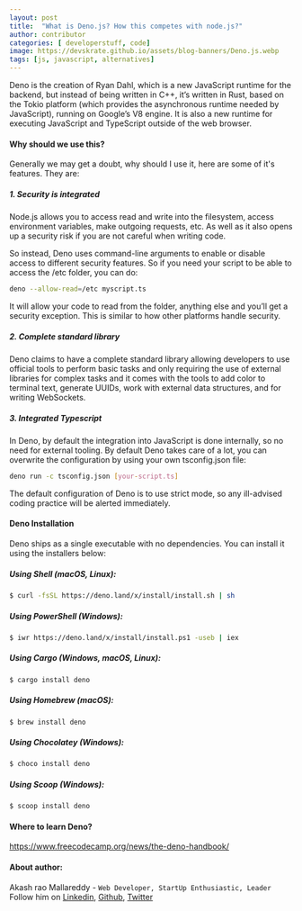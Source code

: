 ```yaml
---
layout: post
title:  "What is Deno.js? How this competes with node.js?"
author: contributor
categories: [ developerstuff, code]
image: https://devskrate.github.io/assets/blog-banners/Deno.js.webp
tags: [js, javascript, alternatives]
---
```


Deno is the creation of Ryan Dahl, which is a new JavaScript runtime for the backend, but instead of being written in C++, it’s written in Rust, based on the Tokio platform (which provides the asynchronous runtime needed by JavaScript), running on Google’s V8 engine. It is also a new runtime for executing JavaScript and TypeScript outside of the web browser. 


#### Why should we use this?   

Generally we may get a doubt, why should I use it, here are some of it's features. They are:

##### 1. Security is integrated

Node.js allows you to access read and write into the filesystem, access environment variables, make outgoing requests, etc. As well as it also opens up a security risk if you are not careful when writing code.

So instead, Deno uses command-line arguments to enable or disable access to different security features. So if you need your script to be able to access the /etc folder, you can do:
 
```sh
deno --allow-read=/etc myscript.ts
```
It will allow your code to read from the folder, anything else and you’ll get a security exception. This is similar to how other platforms handle security. 

##### 2. Complete standard library

Deno claims to have a complete standard library allowing developers to use official tools to perform basic tasks and only requiring the use of external libraries for complex tasks and it comes with the tools to add color to terminal text, generate UUIDs, work with external data structures,  and for writing WebSockets.

##### 3. Integrated Typescript

In Deno, by default the integration into JavaScript is done internally, so no need for external tooling. By default Deno takes care of a lot, you can overwrite the configuration by using your own tsconfig.json file:

```sh
deno run -c tsconfig.json [your-script.ts]
```
The default configuration of Deno is to use strict mode, so any ill-advised coding practice will be alerted immediately.


#### Deno Installation

Deno ships as a single executable with no dependencies. You can install it using the installers below: 

##### Using Shell (macOS, Linux):
```sh
$ curl -fsSL https://deno.land/x/install/install.sh | sh
```
##### Using PowerShell (Windows):
```sh
$ iwr https://deno.land/x/install/install.ps1 -useb | iex
```
##### Using Cargo (Windows, macOS, Linux):
```sh
$ cargo install deno
```
##### Using Homebrew (macOS):
```sh
$ brew install deno
```
##### Using Chocolatey (Windows):
```sh
$ choco install deno
```
##### Using Scoop (Windows):
```sh
$ scoop install deno
```


#### Where to learn Deno?

https://www.freecodecamp.org/news/the-deno-handbook/

#### About author:
Akash rao Mallareddy - `Web Developer, StartUp Enthusiastic, Leader`              
Follow him on [Linkedin](https://www.linkedin.com/in/akash-rao-mallareddy-055520168/), [Github](https://github.com/Akashmallareddy), [Twitter](https://twitter.com/AkashMallareddy)

